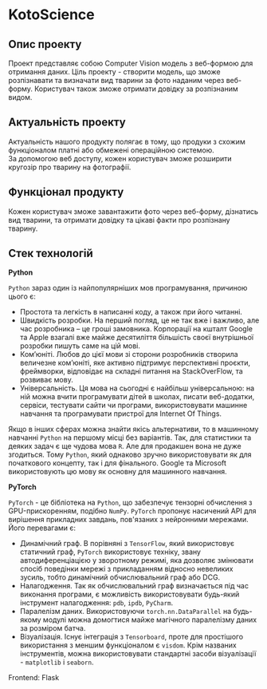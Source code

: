 # KotoScience

## Опис проекту
Проект представляє собою Computer Vision модель з веб-формою для отримання даних.
Ціль проекту - створити модель, що зможе розпізнавати та визначати вид тварини за фото
наданим через веб-форму. Користувач також зможе отримати довідку за розпізнаним видом.

## Актуальність проекту
Актуальність нашого продукту полягає в тому, що продуки з схожим функціоналом платні або обмежені операційною системою.  
За допомогою веб доступу, кожен користувач зможе розширити кругозір про тварину на фотографії.
## Функціонал продукту
Кожен користувач зможе завантажити фото через веб-форму, дізнатись вид тварини, та
отримати довідку та цікаві факти про розпізнану тварину. 

## Стек технологій

**Python**

`Python` зараз один із найпопулярніших мов програмування, причиною цього є:
* Простота та легкість в написанні коду, а також при його читанні.
* Швидкість розробки. На перший погляд, це не так вже і важливо, але час розробника – це гроші замовника. Корпорації на кшталт Google та Apple взагалі вже майже десятиліття більшість своєї внутрішньої розробки пишуть саме на цій мові.
* Ком’юніті. Любов до цієї мови зі сторони розробників створила величезне ком’юніті, яке активно підтримує перспективні проєкти, фреймворки, відповідає на складні питання на StackOverFlow, та розвиває мову.
* Універсальність. Ця мова на сьогодні є найбільш універсальною: на ній можна вчити програмувати дітей в школах, писати веб-додатки, сервіси, тестувати сайти чи програми, використовувати машинне навчання та програмувати пристрої для Internet Of Things.

Якщо в інших сферах можна знайти якісь альтернативи, то в машинному навчанні `Python` на першому місці без варіантів. Так, для статистики та деяких задач є ще чудова мова `R`. Але для продакшен вона не дуже згодиться. Тому `Python`, який однаково зручно використовувати як для початкового концепту, так і для фінального. Google та Microsoft використовують цю мову як основну для машинного навчання.

**PyTorch**

`PyTorch` - це бібліотека на `Python`, що забезпечує тензорні обчислення з GPU-прискоренням, подібно `NumPy`. `PyTorch` пропонує насичений API для вирішення прикладних завдань, пов'язаних з нейронними мережами. Його перевагами є:
* Динамічний граф. В порівняні з `TensorFlow`, який використовує статичний граф, `PyTorch` використовує техніку, звану автодиференціацією у зворотному режимі, яка дозволяє змінювати спосіб поведінки мережі з прикладанням відносно невеликих зусиль, тобто динамічний обчислювальний граф або DCG.
* Налагодження. Так як обчислювальний граф визначається під час виконання програми, є можливість використовувати будь-який інструмент налагодження: `pdb`, `ipdb`, `PyCharm`.
* Паралелізм даних. Використовуючи `torch.nn.DataParallel` на будь-якому модулі можна домогтися майже магічного паралелізму даних за розміром батча.
* Візуалізація. Існує інтеграція з `Tensorboard`, проте для простішого використання з меншим функціоналом є `visdom`. Крім названих інструментів, можна використовувати стандартні засоби візуалізації - `matplotlib` і `seaborn`.

Frontend: Flask
